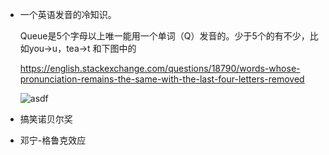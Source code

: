 - 一个英语发音的冷知识。

  Queue是5个字母以上唯一能用一个单词（Q）发音的。少于5个的有不少，比如you->u，tea->t 和下图中的

  https://english.stackexchange.com/questions/18790/words-whose-pronunciation-remains-the-same-with-the-last-four-letters-removed

  ![asdf](https://ws2.sinaimg.cn/large/006tNc79ly1g2gbrei9rbj315a0qk774.jpg) 

- 搞笑诺贝尔奖

- 邓宁-格鲁克效应

